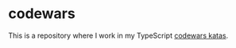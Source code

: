 # codewars

This is a repository where I work in my TypeScript [codewars katas](https://www.codewars.com/users/ulisesantana).